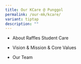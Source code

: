 ```yaml
---
title: Our KCare @ Punggol
permalink: /our-mk/kcare/
variant: tiptap
description: ""
---
```

<ul data-tight="true" class="tight"><li><p>About Raffles Student Care</p></li><li><p>Vision &amp; Mission &amp; Core Values</p></li><li><p>Our Team</p></li></ul><p></p>